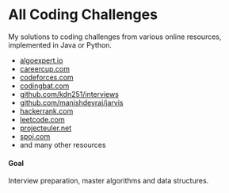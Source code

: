 # All Coding Challenges

My solutions to coding challenges from various online resources, implemented in Java or Python.

* [algoexpert.io](https://www.algoexpert.io/)
* [careercup.com](https://www.careercup.com/)
* [codeforces.com](https://codeforces.com/)
* [codingbat.com](https://codingbat.com/)
* [github.com/kdn251/interviews](https://github.com/kdn251/interviews)
* [github.com/manishdevraj/jarvis](https://github.com/manishdevraj/jarvis)
* [hackerrank.com](https://www.hackerrank.com/)
* [leetcode.com](https://leetcode.com/)
* [projecteuler.net](https://projecteuler.net/)
* [spoj.com](https://www.spoj.com/)
* and many other resources

#### Goal

Interview preparation, master algorithms and data structures.
